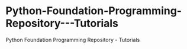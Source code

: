 # Python-Foundation-Programming-Repository---Tutorials
Python Foundation Programming Repository - Tutorials
